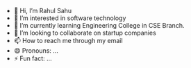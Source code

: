 - 👋 Hi, I’m Rahul Sahu
- 👀 I’m interested in software technology 
- 🌱 I’m currently learning Engineering College in CSE Branch.
- 💞️ I’m looking to collaborate on startup companies 
- 📫 How to reach me through my email
- 😄 Pronouns: ...
- ⚡ Fun fact: ...

<!---
rahulsahu8767/rahulsahu8767 is a ✨ special ✨ repository because its `README.md` (this file) appears on your GitHub profile.
You can click the Preview link to take a look at your changes.
--->
